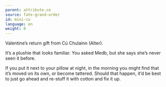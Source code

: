 ```yaml
---
parent: attribute.ce
source: fate-grand-order
id: mini-cu
language: en
weight: 0
---
```


Valentine’s return gift from Cú Chulainn (Alter).

It’s a plushie that looks familiar.
You asked Medb, but she says she’s never seen it before.

If you put it next to your pillow at night, in the morning you might find that it’s moved on its own, or become tattered.
Should that happen, it’d be best to just go ahead and re-stuff it with cotton and fix it up.
